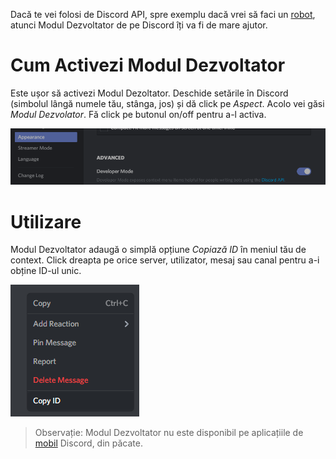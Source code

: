 <!-- TITLE: [RO] Modul Dezvoltator -->
<!-- SUBTITLE: Chiar te va ajuta în viață. -->

Dacă te vei folosi de Discord API, spre exemplu dacă vrei să faci un [robot](/bots), atunci Modul Dezvoltator de pe Discord îți va fi de mare ajutor.

# Cum Activezi Modul Dezvoltator

Este ușor să activezi Modul Dezoltator. Deschide setările în Discord (simbolul <i class="icon-cog"></i> lângă numele tău, stânga, jos) și dă click pe *Aspect*. Acolo vei găsi *Modul Dezvolator*. Fă click pe butonul on/off pentru a-l activa.

![Devmode Toggle](/uploads/developer-mode/devmode-toggle.png "Devmode Toggle")

# Utilizare

Modul Dezvoltator adaugă o simplă opțiune *Copiază ID* în meniul tău de context. Click dreapta pe orice server, utilizator, mesaj sau canal pentru a-i obține ID-ul unic.

![Devmode Rightclick](/uploads/developer-mode/devmode-rightclick.png "Devmode Rightclick")

> Observație: Modul Dezvoltator nu este disponibil pe aplicațiile de [mobil](/mobile) Discord, din păcate.